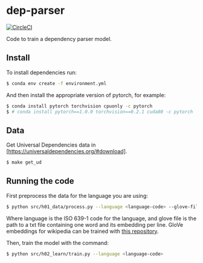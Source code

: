 # dep-parser

[![CircleCI](https://circleci.com/gh/tpimentelms/dep-parser.svg?style=svg&circle-token=e282f0a5450b745a18358ad5b01ae8b1f0f9b02d)](https://circleci.com/gh/tpimentelms/dep-parser)

Code to train a dependency parser model.


## Install

To install dependencies run:
```bash
$ conda env create -f environment.yml
```

And then install the appropriate version of pytorch, for example:
```bash
$ conda install pytorch torchvision cpuonly -c pytorch
$ # conda install pytorch==1.0.0 torchvision==0.2.1 cuda80 -c pytorch
```

## Data

Get Universal Dependencies data in [https://universaldependencies.org/#download].
```bash
$ make get_ud
```

## Running the code

First preprocess the data for the language you are using:
```bash
$ python src/h01_data/process.py --language <language-code> --glove-file <glove-vectors-filename>
```
Where language is the ISO 639-1 code for the language, and glove file is the path to a txt file containing one word and its embedding per line.
GloVe embeddings for wikipedia can be trained with [this repository](https://github.com/tpimentelms/GloVe).

Then, train the model with the command:
```bash
$ python src/h02_learn/train.py --language <language-code>
```

